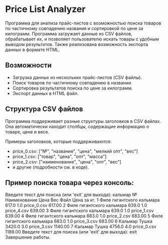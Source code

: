 # Price List Analyzer

Программа для анализа прайс-листов с возможностью поиска товаров по частичному совпадению названия и сортировкой по цене за килограмм. 
Программа загружает данные из CSV файлов, обрабатывает их, и позволяет пользователю искать товары с удобным выводом результатов. 
Также реализована возможность экспорта данных в формате HTML.

## Возможности

- Загрузка данных из нескольких прайс-листов (CSV файлы).
- Поиск товаров по частичному совпадению в названии.
- Сортировка результатов поиска по цене за килограмм.
- Экспорт данных в HTML файл.

## Структура CSV файлов

Программа поддерживает разные структуры заголовков в CSV файлах. Она автоматически находит столбцы, содержащие информацию о товаре, цене и весе.

Примеры заголовков, которые поддерживаются:

- price_0.csv: ["№", "название", "цена", "мелкий опт", "вес"]
- price_1.csv: ["товар", "цена", "опт", "масса"]
- price_2.csv: ["наименование", "цена", "опт", "вес"]
- и другие (подробности см. в коде).

## Пример поиска товара через консоль:

Введите текст для поиска (или 'exit' для выхода): кальмар
№    Наименование                     Цена     Вес   Файл           Цена за кг.
1    Филе гигантского кальмара         617.0    1.0   price_0.csv     617.00
2    Филе гигантского кальмара         639.0    1.0   price_4.csv     639.00
3    Филе гигантского кальмара         639.0    1.0   price_1.csv     639.00
4    Филе гигантского кальмара         683.0    1.0   price_2.csv     683.00
5    Филе гигантского кальмара         683.0    1.0   price_3.csv     683.00
6    Кальмар Тушка                     3420.0   3.0   price_3.csv     1140.00
7    Кальмар Тушка                     4756.0   4.0   price_0.csv     1189.00
Введите текст для поиска (или 'exit' для выхода): exit
Завершение работы.
